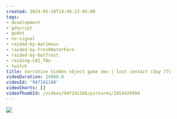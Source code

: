 ```yaml
---
created: 2024-05-16T14:48:22-05:00
tags:
- development
- gdscript
- godot
- no-signal
- raided-by-Aarimous
- raided-by-FreshWaterFern
- raided-by-Outfrost
- raiding-CAI_TAn
- twitch
title: narrative hidden object game dev | lost contact (day 77)
videoDuration: 14960.0
videoId: '947241166'
videoShorts: []
videoThumbId: /videos/947241166/pictures/1854429994
---
```


![](20240516194822.jpg)

